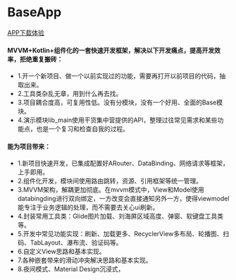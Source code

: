 # BaseApp 
[APP下载体验](https://www.pgyer.com/2qC1)

#### MVVM+Kotlin+组件化的一套快速开发框架，解决以下开发痛点，提高开发效率，拒绝重复搬砖：

* 1.开一个新项目、做一个以前实现过的功能，需要再打开以前项目的代码，抽取出来。
* 2.工具类杂乱无章，用到什么再去找。
* 3.项目耦合度高，可复用性低。没有分模块，没有一个好用、全面的Base模块。
* 4.演示模块lib_main使用干货集中营提供的API，整理过往常见需求和某些功能点，也是一个复习和检查自我的过程。



#### 能为项目带来：
* 1.新项目快速开发，已集成配置好ARouter、DataBinding、网络请求等框架，上手即用。
* 2.组件化开发，模块间使用路由跳转，资源、引用框架等统一管理。
* 3.MVVM架构，解耦更加彻底。在mvvm模式中，View和Model使用databingding进行双向绑定，一方改变会直接通知另外一方，使得viewmodel能专注于业务逻辑的处理，而不需要去关心ui刷新。
* 4.封装常用工具类：Glide图片加载、刘海屏区域高度、弹窗、软键盘工具类等。
* 5.开发中常见功能实现：刷新、加载更多、RecyclerView多布局、轮播图、扫码、TabLayout、瀑布流、验证码等。
* 6.自定义View思路和基本实现。
* 7.各种嵌套带来的滑动冲突解决思路和基本实现。
* 8.夜间模式、Material Design沉浸式，

